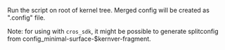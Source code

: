 Run the script on root of kernel tree. Merged config will be created as ".config" file.

Note: for using with `cros_sdk`, it might be possible to generate splitconfig from config_minimal-surface-$kernver-fragment.